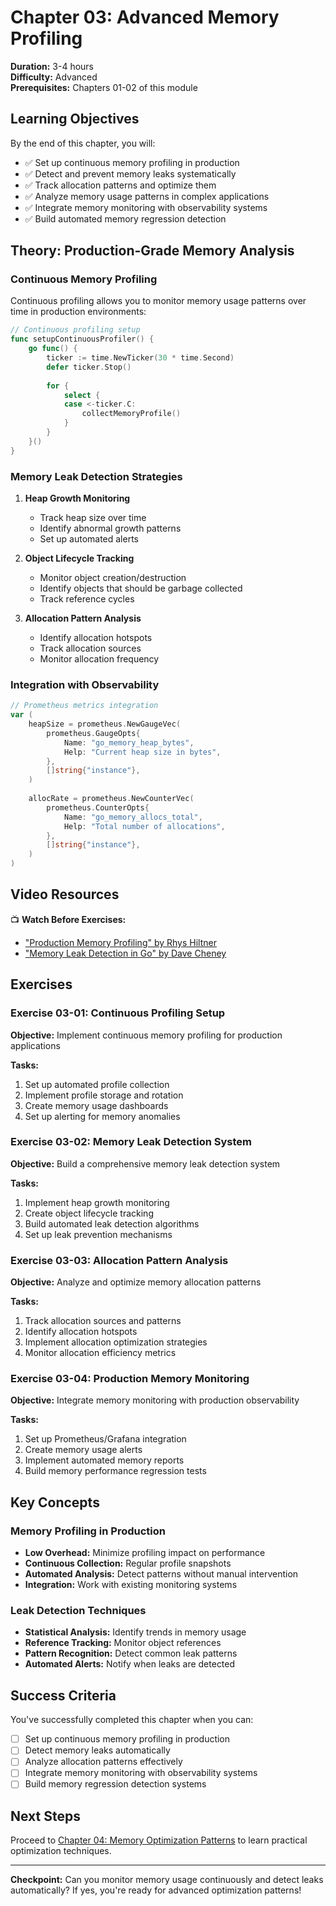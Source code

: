 # Chapter 03: Advanced Memory Profiling

**Duration:** 3-4 hours  
**Difficulty:** Advanced  
**Prerequisites:** Chapters 01-02 of this module

## Learning Objectives

By the end of this chapter, you will:
- ✅ Set up continuous memory profiling in production
- ✅ Detect and prevent memory leaks systematically
- ✅ Track allocation patterns and optimize them
- ✅ Analyze memory usage patterns in complex applications
- ✅ Integrate memory monitoring with observability systems
- ✅ Build automated memory regression detection

## Theory: Production-Grade Memory Analysis

### Continuous Memory Profiling

Continuous profiling allows you to monitor memory usage patterns over time in production environments:

```go
// Continuous profiling setup
func setupContinuousProfiler() {
    go func() {
        ticker := time.NewTicker(30 * time.Second)
        defer ticker.Stop()
        
        for {
            select {
            case <-ticker.C:
                collectMemoryProfile()
            }
        }
    }()
}
```

### Memory Leak Detection Strategies

1. **Heap Growth Monitoring**
   - Track heap size over time
   - Identify abnormal growth patterns
   - Set up automated alerts

2. **Object Lifecycle Tracking**
   - Monitor object creation/destruction
   - Identify objects that should be garbage collected
   - Track reference cycles

3. **Allocation Pattern Analysis**
   - Identify allocation hotspots
   - Track allocation sources
   - Monitor allocation frequency

### Integration with Observability

```go
// Prometheus metrics integration
var (
    heapSize = prometheus.NewGaugeVec(
        prometheus.GaugeOpts{
            Name: "go_memory_heap_bytes",
            Help: "Current heap size in bytes",
        },
        []string{"instance"},
    )
    
    allocRate = prometheus.NewCounterVec(
        prometheus.CounterOpts{
            Name: "go_memory_allocs_total",
            Help: "Total number of allocations",
        },
        []string{"instance"},
    )
)
```

## Video Resources

📺 **Watch Before Exercises:**
- ["Production Memory Profiling" by Rhys Hiltner](https://www.youtube.com/watch?v=N3PWzBeLX2M)
- ["Memory Leak Detection in Go" by Dave Cheney](https://dave.cheney.net/2013/06/30/how-to-write-benchmarks-in-go)

## Exercises

### Exercise 03-01: Continuous Profiling Setup
**Objective:** Implement continuous memory profiling for production applications

**Tasks:**
1. Set up automated profile collection
2. Implement profile storage and rotation
3. Create memory usage dashboards
4. Set up alerting for memory anomalies

### Exercise 03-02: Memory Leak Detection System
**Objective:** Build a comprehensive memory leak detection system

**Tasks:**
1. Implement heap growth monitoring
2. Create object lifecycle tracking
3. Build automated leak detection algorithms
4. Set up leak prevention mechanisms

### Exercise 03-03: Allocation Pattern Analysis
**Objective:** Analyze and optimize memory allocation patterns

**Tasks:**
1. Track allocation sources and patterns
2. Identify allocation hotspots
3. Implement allocation optimization strategies
4. Monitor allocation efficiency metrics

### Exercise 03-04: Production Memory Monitoring
**Objective:** Integrate memory monitoring with production observability

**Tasks:**
1. Set up Prometheus/Grafana integration
2. Create memory usage alerts
3. Implement automated memory reports
4. Build memory performance regression tests

## Key Concepts

### Memory Profiling in Production
- **Low Overhead:** Minimize profiling impact on performance
- **Continuous Collection:** Regular profile snapshots
- **Automated Analysis:** Detect patterns without manual intervention
- **Integration:** Work with existing monitoring systems

### Leak Detection Techniques
- **Statistical Analysis:** Identify trends in memory usage
- **Reference Tracking:** Monitor object references
- **Pattern Recognition:** Detect common leak patterns
- **Automated Alerts:** Notify when leaks are detected

## Success Criteria

You've successfully completed this chapter when you can:
- [ ] Set up continuous memory profiling in production
- [ ] Detect memory leaks automatically
- [ ] Analyze allocation patterns effectively
- [ ] Integrate memory monitoring with observability systems
- [ ] Build memory regression detection systems

## Next Steps

Proceed to [Chapter 04: Memory Optimization Patterns](../04-memory-optimization-patterns/) to learn practical optimization techniques.

---

**Checkpoint:** Can you monitor memory usage continuously and detect leaks automatically? If yes, you're ready for advanced optimization patterns!